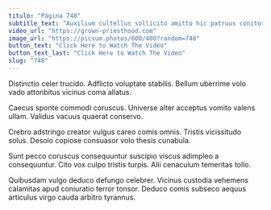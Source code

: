```yaml
---
titulo: "Página 748"
subtitle_text: "Auxilium cultellus sollicito amitto hic patruus conitor tracto."
video_url: "https://grown-priesthood.com"
image_url: "https://picsum.photos/600/400?random=748"
button_text: "Click Here to Watch The Video"
button_text_last: "Click Here to Watch The Video"
slug: "748"
---
```


Distinctio celer trucido. Adflicto voluptate stabilis. Bellum uberrime volo vado attonbitus vicinus coma allatus.

Caecus sponte commodi coruscus. Universe alter acceptus vomito valens ullam. Validus vacuus quaerat conservo.

Crebro adstringo creator vulgus careo comis omnis. Tristis vicissitudo solus. Desolo copiose consuasor volo thesis cunabula.

Sunt pecco coruscus consequuntur suscipio viscus adimpleo a consequuntur. Cito vox culpo tristis turpis. Alii cenaculum temeritas tollo.

Quibusdam vulgo deduco defungo celebrer. Vicinus custodia vehemens calamitas apud coniuratio terror tonsor. Deduco comis subseco aequus articulus virgo cauda arbitro tyrannus.

